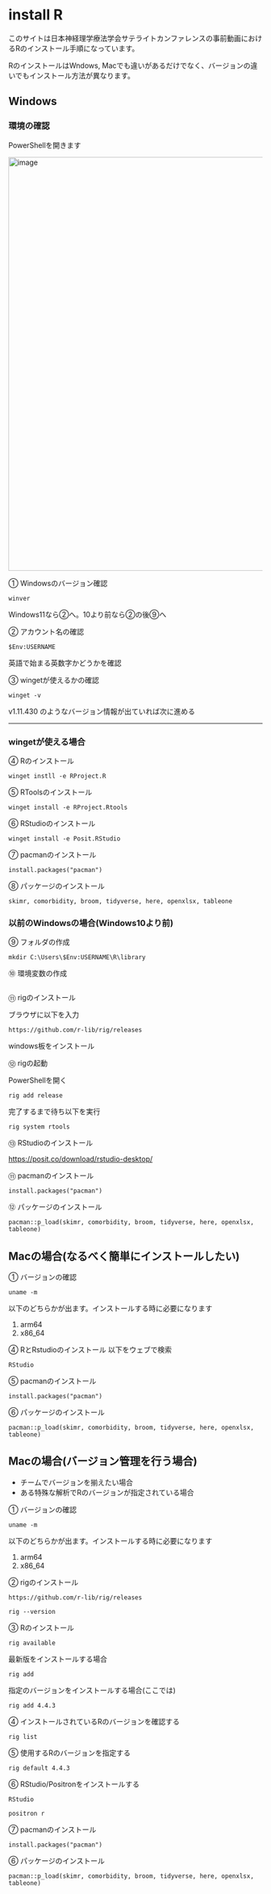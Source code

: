 # install R

このサイトは日本神経理学療法学会サテライトカンファレンスの事前動画におけるRのインストール手順になっています。

RのインストールはWndows, Macでも違いがあるだけでなく、バージョンの違いでもインストール方法が異なります。

## Windows

### 環境の確認

PowerShellを開きます

<img width="813" height="820" alt="image" src="https://github.com/user-attachments/assets/526b52cd-8678-47db-885e-c199b4198775" />


① Windowsのバージョン確認

```         
winver
```

Windows11なら②へ。10より前なら②の後⑨へ

② アカウント名の確認

```         
$Env:USERNAME
```

英語で始まる英数字かどうかを確認

③ wingetが使えるかの確認

```         
winget -v
```

v1.11.430 のようなバージョン情報が出ていれば次に進める

------------------------------------------------------------------------

### wingetが使える場合

④ Rのインストール

```         
winget instll -e RProject.R
```

⑤ RToolsのインストール

```         
winget install -e RProject.Rtools
```

⑥ RStudioのインストール

```         
winget install -e Posit.RStudio
```

⑦ pacmanのインストール

```         
install.packages("pacman")
```

⑧ パッケージのインストール

```         
skimr, comorbidity, broom, tidyverse, here, openxlsx, tableone
```

### 以前のWindowsの場合(Windows10より前)

⑨ フォルダの作成

```         
mkdir C:\Users\$Env:USERNAME\R\library
```

⑩ 環境変数の作成

```         

```

⑪ rigのインストール

ブラウザに以下を入力

```
https://github.com/r-lib/rig/releases
```

windows板をインストール

⑫ rigの起動

PowerShellを開く

```
rig add release
```

完了するまで待ち以下を実行

```
rig system rtools
```

⑬ RStudioのインストール

https://posit.co/download/rstudio-desktop/

⑪ pacmanのインストール

```         
install.packages("pacman")
```

⑫ パッケージのインストール

```         
pacman::p_load(skimr, comorbidity, broom, tidyverse, here, openxlsx, tableone)
```

### 

## Macの場合(なるべく簡単にインストールしたい)

① バージョンの確認
```
uname -m
```

以下のどちらかが出ます。インストールする時に必要になります

1. arm64
2. x86_64



④ RとRstudioのインストール
以下をウェブで検索

```
RStudio
```


⑤ pacmanのインストール
```
install.packages("pacman")
```

⑥ パッケージのインストール
```
pacman::p_load(skimr, comorbidity, broom, tidyverse, here, openxlsx, tableone)
```

## Macの場合(バージョン管理を行う場合)

- チームでバージョンを揃えたい場合
- ある特殊な解析でRのバージョンが指定されている場合

① バージョンの確認
```
uname -m
```

以下のどちらかが出ます。インストールする時に必要になります

1. arm64
2. x86_64

② rigのインストール
```
https://github.com/r-lib/rig/releases
```

```
rig --version
```



③ Rのインストール
```
rig available
```


最新版をインストールする場合
```
rig add
```

指定のバージョンをインストールする場合(ここでは)
```
rig add 4.4.3
```

④ インストールされているRのバージョンを確認する
```
rig list
```

⑤ 使用するRのバージョンを指定する
```
rig default 4.4.3 
```

⑥ RStudio/Positronをインストールする
```
RStudio
```


```
positron r
```

⑦  pacmanのインストール
```
install.packages("pacman")
```

⑥ パッケージのインストール
```
pacman::p_load(skimr, comorbidity, broom, tidyverse, here, openxlsx, tableone)
```
